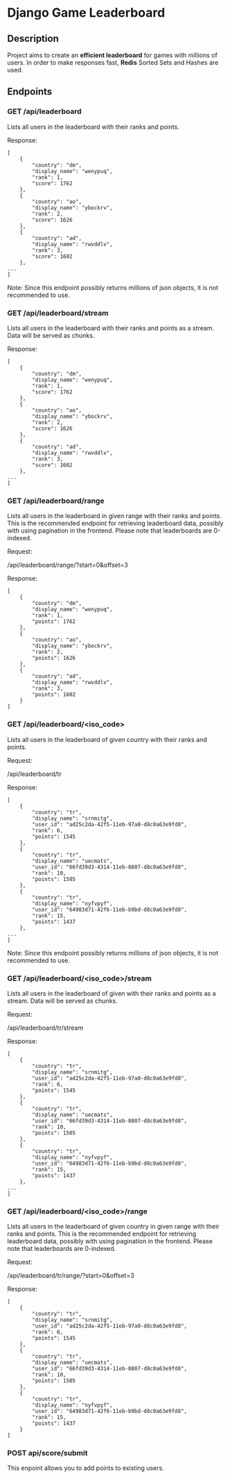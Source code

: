 # Django Game Leaderboard

## Description

Project aims to create an **efficient leaderboard** for games with millions of users. In order to make responses fast, **Redis** Sorted Sets and Hashes are used.  

## Endpoints

### GET /api/leaderboard

Lists all users in the leaderboard with their ranks and points.

Response:

```
[
    {
        "country": "dm",
        "display_name": "wenypuq",
        "rank": 1,
        "score": 1762
    },
    {
        "country": "ao",
        "display_name": "ybockrv",
        "rank": 2,
        "score": 1626
    },
    {
        "country": "ad",
        "display_name": "rwvddlv",
        "rank": 3,
        "score": 1602
    },
...
]
```

Note: Since this endpoint possibly returns millions of json objects, it is not recommended to use. 

### GET /api/leaderboard/stream

Lists all users in the leaderboard with their ranks and points as a stream. Data will be served as chunks.

Response:

```
[
    {
        "country": "dm",
        "display_name": "wenypuq",
        "rank": 1,
        "score": 1762
    },
    {
        "country": "ao",
        "display_name": "ybockrv",
        "rank": 2,
        "score": 1626
    },
    {
        "country": "ad",
        "display_name": "rwvddlv",
        "rank": 3,
        "score": 1602
    },
...
]
```


### GET /api/leaderboard/range

Lists all users in the leaderboard in given range with their ranks and points. This is the recommended endpoint for retrieving leaderboard data, possibly with using pagination in the frontend. Please note that leaderboards are 0-indexed.

Request:

/api/leaderboard/range/?start=0&offset=3


Response:

```
[
    {
        "country": "dm",
        "display_name": "wenypuq",
        "rank": 1,
        "points": 1762
    },
    {
        "country": "ao",
        "display_name": "ybockrv",
        "rank": 2,
        "points": 1626
    },
    {
        "country": "ad",
        "display_name": "rwvddlv",
        "rank": 3,
        "points": 1602
    }
]
```

### GET /api/leaderboard/<iso_code>

Lists all users in the leaderboard of given country with their ranks and points.

Request:

/api/leaderboard/tr

Response:

```
[
    {
        "country": "tr",
        "display_name": "srnmitg",
        "user_id": "ad25c2da-42f5-11eb-97a0-d8c0a63e9fd8",
        "rank": 6,
        "points": 1545
    },
    {
        "country": "tr",
        "display_name": "uecmats",
        "user_id": "66fd39d3-4314-11eb-8807-d8c0a63e9fd8",
        "rank": 10,
        "points": 1505
    },
    {
        "country": "tr",
        "display_name": "nyfvpyf",
        "user_id": "64983d71-42f6-11eb-b9bd-d8c0a63e9fd8",
        "rank": 15,
        "points": 1437
    },
...
]
```

Note: Since this endpoint possibly returns millions of json objects, it is not recommended to use. 

### GET /api/leaderboard/<iso_code>/stream

Lists all users in the leaderboard of given with their ranks and points as a stream. Data will be served as chunks.

Request:

/api/leaderboard/tr/stream

Response:

```
[
    {
        "country": "tr",
        "display_name": "srnmitg",
        "user_id": "ad25c2da-42f5-11eb-97a0-d8c0a63e9fd8",
        "rank": 6,
        "points": 1545
    },
    {
        "country": "tr",
        "display_name": "uecmats",
        "user_id": "66fd39d3-4314-11eb-8807-d8c0a63e9fd8",
        "rank": 10,
        "points": 1505
    },
    {
        "country": "tr",
        "display_name": "nyfvpyf",
        "user_id": "64983d71-42f6-11eb-b9bd-d8c0a63e9fd8",
        "rank": 15,
        "points": 1437
    },
...
]
```

### GET /api/leaderboard/<iso_code>/range

Lists all users in the leaderboard of given country in given range with their ranks and points. This is the recommended endpoint for retrieving leaderboard data, possibly with using pagination in the frontend. Please note that leaderboards are 0-indexed.

Request:

/api/leaderboard/tr/range/?start=0&offset=3


Response:

```
[
    {
        "country": "tr",
        "display_name": "srnmitg",
        "user_id": "ad25c2da-42f5-11eb-97a0-d8c0a63e9fd8",
        "rank": 6,
        "points": 1545
    },
    {
        "country": "tr",
        "display_name": "uecmats",
        "user_id": "66fd39d3-4314-11eb-8807-d8c0a63e9fd8",
        "rank": 10,
        "points": 1505
    },
    {
        "country": "tr",
        "display_name": "nyfvpyf",
        "user_id": "64983d71-42f6-11eb-b9bd-d8c0a63e9fd8",
        "rank": 15,
        "points": 1437
    }
]
```

### POST api/score/submit

This enpoint allows you to add points to existing users.

